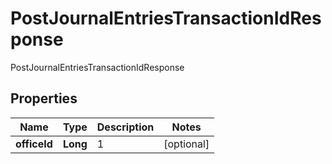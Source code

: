 

# PostJournalEntriesTransactionIdResponse

PostJournalEntriesTransactionIdResponse
## Properties

Name | Type | Description | Notes
------------ | ------------- | ------------- | -------------
**officeId** | **Long** | 1 |  [optional]



